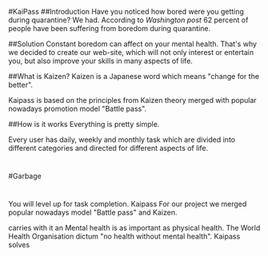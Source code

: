 #KaiPass
##Introduction
Have you noticed how bored were you getting during quarantine?
We had. According to *Washington post* 62 percent of people have been
suffering from boredom during quarantine.

##Solution
Constant boredom can affect on your mental health.
That's why we decided to create our web-site, which
will not only interest or entertain you,
but also improve your skills in many aspects of life.

 

##What is Kaizen?
Kaizen is a Japanese word which means "change for the better".

Kaipass is  based on the principles from Kaizen theory
merged with popular nowadays promotion model "Battle pass". 

##How is it works
Everything is pretty simple.

Every user has daily, weekly and monthly task which are divided into
different categories and directed for different aspects of life. 
 





#
#Garbage
#
You will level up for task completion.
Kaipass
For our project we merged popular nowadays model "Battle pass"
and Kaizen.


carries with it an
Mental health is as important as physical health.
The World Health Organisation dictum "no health without mental health".
Kaipass solves 
